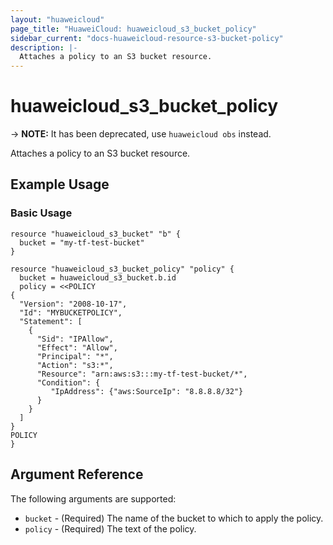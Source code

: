 ```yaml
---
layout: "huaweicloud"
page_title: "HuaweiCloud: huaweicloud_s3_bucket_policy"
sidebar_current: "docs-huaweicloud-resource-s3-bucket-policy"
description: |-
  Attaches a policy to an S3 bucket resource.
---
```


# huaweicloud\_s3\_bucket\_policy

-> **NOTE:** It has been deprecated, use `huaweicloud obs` instead.

Attaches a policy to an S3 bucket resource.

## Example Usage

### Basic Usage

```hcl
resource "huaweicloud_s3_bucket" "b" {
  bucket = "my-tf-test-bucket"
}

resource "huaweicloud_s3_bucket_policy" "policy" {
  bucket = huaweicloud_s3_bucket.b.id
  policy = <<POLICY
{
  "Version": "2008-10-17",
  "Id": "MYBUCKETPOLICY",
  "Statement": [
    {
      "Sid": "IPAllow",
      "Effect": "Allow",
      "Principal": "*",
      "Action": "s3:*",
      "Resource": "arn:aws:s3:::my-tf-test-bucket/*",
      "Condition": {
         "IpAddress": {"aws:SourceIp": "8.8.8.8/32"}
      } 
    } 
  ]
}
POLICY
}
```

## Argument Reference

The following arguments are supported:

* `bucket` - (Required) The name of the bucket to which to apply the policy.
* `policy` - (Required) The text of the policy.
